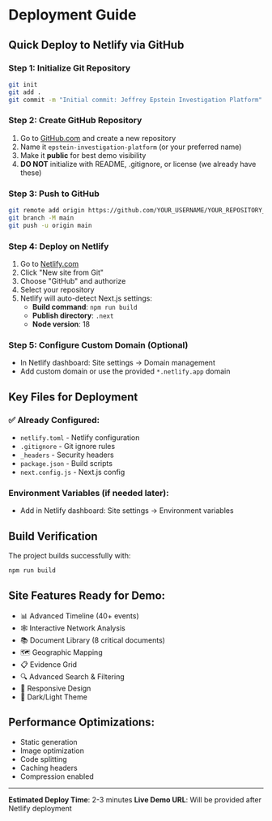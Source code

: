 # Deployment Guide

## Quick Deploy to Netlify via GitHub

### Step 1: Initialize Git Repository
```bash
git init
git add .
git commit -m "Initial commit: Jeffrey Epstein Investigation Platform"
```

### Step 2: Create GitHub Repository
1. Go to [GitHub.com](https://github.com) and create a new repository
2. Name it `epstein-investigation-platform` (or your preferred name)
3. Make it **public** for best demo visibility
4. **DO NOT** initialize with README, .gitignore, or license (we already have these)

### Step 3: Push to GitHub
```bash
git remote add origin https://github.com/YOUR_USERNAME/YOUR_REPOSITORY_NAME.git
git branch -M main
git push -u origin main
```

### Step 4: Deploy on Netlify
1. Go to [Netlify.com](https://netlify.com)
2. Click "New site from Git"
3. Choose "GitHub" and authorize
4. Select your repository
5. Netlify will auto-detect Next.js settings:
   - **Build command**: `npm run build`
   - **Publish directory**: `.next`
   - **Node version**: 18

### Step 5: Configure Custom Domain (Optional)
- In Netlify dashboard: Site settings → Domain management
- Add custom domain or use the provided `*.netlify.app` domain

## Key Files for Deployment

### ✅ Already Configured:
- `netlify.toml` - Netlify configuration
- `.gitignore` - Git ignore rules
- `_headers` - Security headers
- `package.json` - Build scripts
- `next.config.js` - Next.js config

### Environment Variables (if needed later):
- Add in Netlify dashboard: Site settings → Environment variables

## Build Verification
The project builds successfully with:
```bash
npm run build
```

## Site Features Ready for Demo:
- 📊 Advanced Timeline (40+ events)
- 🕸️ Interactive Network Analysis
- 📚 Document Library (8 critical documents)
- 🗺️ Geographic Mapping
- 📋 Evidence Grid
- 🔍 Advanced Search & Filtering
- 📱 Responsive Design
- 🌙 Dark/Light Theme

## Performance Optimizations:
- Static generation
- Image optimization
- Code splitting
- Caching headers
- Compression enabled

---

**Estimated Deploy Time**: 2-3 minutes
**Live Demo URL**: Will be provided after Netlify deployment 